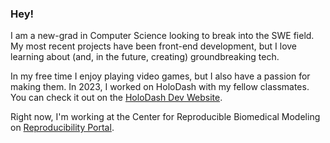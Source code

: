 ### Hey!

I am a new-grad in Computer Science looking to break into the SWE field. My most recent projects have been front-end development, but I love learning about (and, in the future, creating) groundbreaking tech.

In my free time I enjoy playing video games, but I also have a passion for making them. In 2023, I worked on HoloDash with my fellow classmates. You can check it out on the [HoloDash Dev Website](https://holodash.jhyn.dev/).

Right now, I'm working at the Center for Reproducible Biomedical Modeling on [Reproducibility Portal](https://reproducibilityportal.org).
